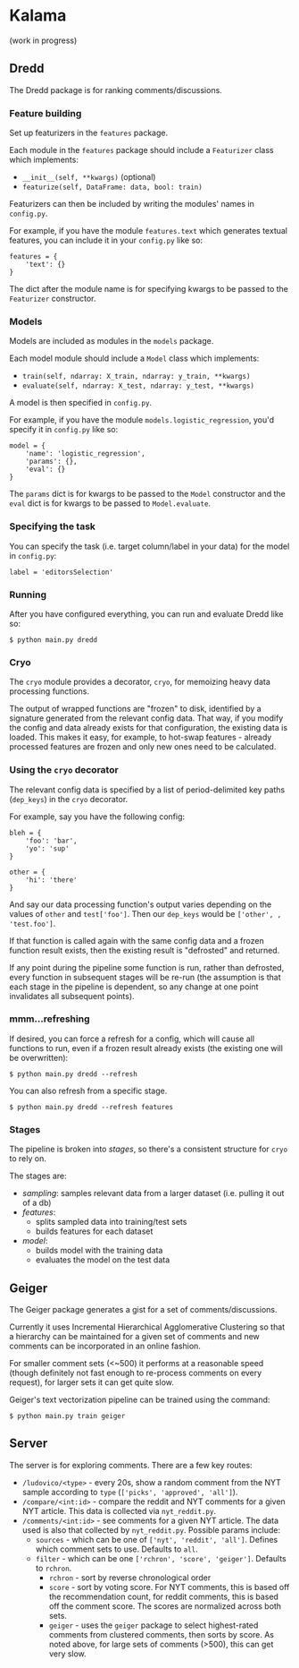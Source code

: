 # Kalama

(work in progress)


## Dredd

The Dredd package is for ranking comments/discussions.

### Feature building

Set up featurizers in the `features` package.

Each module in the `features` package should include a `Featurizer` class which implements:

- `__init__(self, **kwargs)` (optional)
- `featurize(self, DataFrame: data, bool: train)`

Featurizers can then be included by writing the modules' names in `config.py`.

For example, if you have the module `features.text` which generates textual features,
you can include it in your `config.py` like so:

    features = {
        'text': {}
    }

The dict after the module name is for specifying kwargs to be passed to the `Featurizer` constructor.

### Models

Models are included as modules in the `models` package.

Each model module should include a `Model` class which implements:

- `train(self, ndarray: X_train, ndarray: y_train, **kwargs)`
- `evaluate(self, ndarray: X_test, ndarray: y_test, **kwargs)`

A model is then specified in `config.py`.

For example, if you have the module `models.logistic_regression`, you'd specify it in `config.py` like so:

    model = {
        'name': 'logistic_regression',
        'params': {},
        'eval': {}
    }

The `params` dict is for kwargs to be passed to the `Model` constructor and
the `eval` dict is for kwargs to be passed to `Model.evaluate`.

### Specifying the task

You can specify the task (i.e. target column/label in your data) for the model in `config.py`:

    label = 'editorsSelection'

### Running

After you have configured everything, you can run and evaluate Dredd like so:

    $ python main.py dredd

### Cryo

The `cryo` module provides a decorator, `cryo`, for memoizing heavy data processing functions.

The output of wrapped functions are "frozen" to disk, identified by a signature generated from the relevant config data. That way, if you modify the config and data already exists for that configuration, the existing data is loaded. This makes it easy, for example, to hot-swap features - already processed features are frozen and only new ones need to be calculated.

### Using the `cryo` decorator

The relevant config data is specified by a list of period-delimited key paths (`dep_keys`) in the `cryo` decorator.

For example, say you have the following config:

    bleh = {
        'foo': 'bar',
        'yo': 'sup'
    }

    other = {
        'hi': 'there'
    }

And say our data processing function's output varies depending on the values of `other` and `test['foo']`. Then our `dep_keys` would be `['other', , 'test.foo']`.

If that function is called again with the same config data and a frozen function result exists, then the existing result is "defrosted" and returned.

If any point during the pipeline some function is run, rather than defrosted, every function in subsequent stages will be re-run (the assumption is that each stage in the pipeline is dependent, so any change at one point invalidates all subsequent points).

### mmm...refreshing

If desired, you can force a refresh for a config, which will cause all functions to run, even if a frozen result already exists (the existing one will be overwritten):

    $ python main.py dredd --refresh

You can also refresh from a specific stage.

    $ python main.py dredd --refresh features


### Stages

The pipeline is broken into _stages_, so there's a consistent structure for `cryo` to rely on.

The stages are:

- _sampling_: samples relevant data from a larger dataset (i.e. pulling it out of a db)
- _features_:
    - splits sampled data into training/test sets
    - builds features for each dataset
- _model_:
    - builds model with the training data
    - evaluates the model on the test data



## Geiger

The Geiger package generates a gist for a set of comments/discussions.

Currently it uses Incremental Hierarchical Agglomerative Clustering so that a hierarchy can be maintained for a given set of comments and new comments can be incorporated in an online fashion.

For smaller comment sets (<~500) it performs at a reasonable speed (though definitely not fast enough to re-process comments on every request), for larger sets it can get quite slow.

Geiger's text vectorization pipeline can be trained using the command:

    $ python main.py train geiger


## Server

The server is for exploring comments. There are a few key routes:

- `/ludovico/<type>` - every 20s, show a random comment from the NYT sample according to `type` (`['picks', 'approved', 'all']`).
- `/compare/<int:id>` - compare the reddit and NYT comments for a given NYT article. This data is collected via `nyt_reddit.py`.
- `/comments/<int:id>` - see comments for a given NYT article. The data used is also that collected by `nyt_reddit.py`. Possible params include:
    - `sources` - which can be one of `['nyt', 'reddit', 'all']`. Defines which comment sets to use. Defaults to `all`.
    - `filter` - which can be one `['rchron', 'score', 'geiger']`. Defaults to `rchron`.
        - `rchron` - sort by reverse chronological order
        - `score` - sort by voting score. For NYT comments, this is based off the recommendation count, for reddit comments, this is based off the comment score. The scores are normalized across both sets.
        - `geiger` - uses the `geiger` package to select highest-rated comments from clustered comments, then sorts by score. As noted above, for large sets of comments (>500), this can get very slow.
